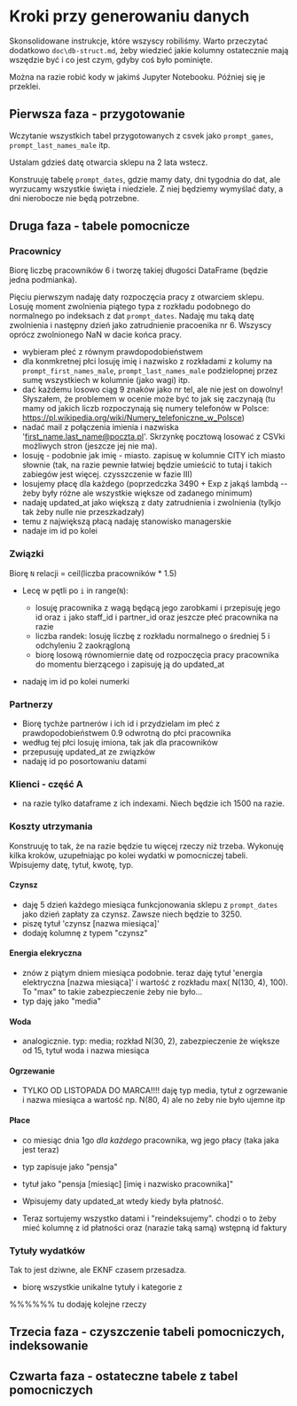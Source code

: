 # Kroki przy generowaniu danych

Skonsolidowane instrukcje, które wszyscy robiliśmy. Warto przeczytać dodatkowo `doc\db-struct.md`, żeby wiedzieć jakie kolumny ostatecznie mają wszędzie być i co jest czym, gdyby coś było pominięte.

Można na razie robić kody w jakimś Jupyter Notebooku. Później się je przeklei.

## Pierwsza faza - przygotowanie

Wczytanie wszystkich tabel przygotowanych z csvek jako `prompt_games`, `prompt_last_names_male` itp.

Ustalam gdzieś datę otwarcia sklepu na 2 lata wstecz.

Konstruuję tabelę `prompt_dates`, gdzie mamy daty, dni tygodnia do dat, ale wyrzucamy wszystkie święta i niedziele. Z niej będziemy wymyślać daty, a dni nierobocze nie będą potrzebne.

## Druga faza - tabele pomocnicze

### Pracownicy

Biorę liczbę pracowników 6 i tworzę takiej długości DataFrame (będzie jedna podmianka).

Pięciu pierwszym nadaję daty rozpoczęcia pracy z otwarciem sklepu. Losuję moment zwolnienia piątego typa z rozkładu podobnego do normalnego po indeksach z dat `prompt_dates`. Nadaję mu taką datę zwolnienia i następny dzień jako zatrudnienie pracoenika nr 6. Wszyscy oprócz zwolnionego NaN w dacie końca pracy.

- wybieram płeć z równym prawdopodobieństwem
- dla konmkretnej płci losuję imię i nazwisko z rozkładami z kolumy na `prompt_first_names_male`, `prompt_last_names_male` podzielopnej przez sumę wszystkiech w kolumnie (jako wagi) itp.
- dać każdemu losowo ciąg 9 znaków jako nr tel, ale nie jest on dowolny! Słyszałem, że problemem w ocenie może być to jak się zaczynają (tu mamy od jakich liczb rozpoczynają się numery telefonów w Polsce: https://pl.wikipedia.org/wiki/Numery_telefoniczne_w_Polsce)
- nadać mail z połączenia imienia i nazwiska 'first_name.last_name@poczta.pl'. Skrzynkę pocztową losować z CSVki możliwych stron (jeszcze jej nie ma).
- losuję - podobnie jak imię - miasto. zapisuę w kolumnie CITY ich miasto słownie (tak, na razie pewnie łatwiej będzie umieścić to tutaj i takich zabiegów jest więcej. czysszczenie w fazie III)
- losujemy płacę dla każdego (poprzedczka 3490 + Exp z jakąś lambdą -- żeby były różne ale wszystkie większe od zadanego minimum)
- nadaję updated_at jako większą z daty zatrudnienia i zwolnienia (tylkjo tak żeby nulle nie przeszkadzały)
- temu z największą płacą nadaję stanowisko managerskie
- nadaje im id po kolei
  
### Związki

Biorę `N` relacji = ceil(liczba pracowników * 1.5)

- Lecę w pętli po `i` in range(`N`):
  - losuję pracownika z wagą będącą jego zarobkami i przepisuję jego id oraz `i` jako staff_id i partner_id oraz jeszcze płeć pracownika na razie
  - liczba randek: losuję liczbę z rozkładu normalnego o średniej 5 i odchyleniu 2 zaokrągloną
  - biorę losową równomiernie datę od rozpoczęcia pracy pracownika do momentu bierzącego i zapisuję ją do updated_at

- nadaję im id po kolei numerki

### Partnerzy

- Biorę tychże partnerów i ich id i przydzielam im płeć z prawdopodobieństwem 0.9 odwrotną do płci pracownika
- według tej płci losuję imiona, tak jak dla pracowników
- przepusuję updated_at ze związków
- nadaję id po posortowaniu datami

### Klienci - część A

- na razie tylko dataframe z ich indexami. Niech będzie ich 1500 na razie.

### Koszty utrzymania

Konstruuję to tak, że na razie będzie tu więcej rzeczy niż trzeba. Wykonuję kilka kroków, uzupełniając po kolei wydatki w pomocniczej tabeli. Wpisujemy datę, tytuł, kwotę, typ.

#### Czynsz

- daję 5 dzień każdego miesiąca funkcjonowania sklepu z `prompt_dates` jako dzień zapłaty za czynsz. Zawsze niech będzie to 3250.
- piszę tytuł 'czynsz [nazwa miesiąca]'
- dodaję kolumnę z typem "czynsz"

#### Energia elekryczna

- znów z piątym dniem miesiąca podobnie. teraz daję tytuł 'energia elektryczna [nazwa miesiąca]' i wartość z rozkładu max( N(130, 4), 100). To "max" to takie zabezpieczenie żeby nie było...
- typ daję jako "media"

#### Woda

- analogicznie. typ: media; rozkład N(30, 2), zabezpieczenie że większe od 15, tytuł woda i nazwa miesiąca

#### Ogrzewanie

- TYLKO OD LISTOPADA DO MARCA!!!! daję typ media, tytuł z ogrzewanie i nazwa miesiąca a wartość np. N(80, 4) ale no żeby nie było ujemne itp
  
#### Płace

- co miesiąc dnia 1go _dla każdego_ pracownika, wg jego płacy (taka jaka jest teraz)
- typ zapisuje jako "pensja"
- tytuł jako "pensja [miesiąc] [imię i nazwisko pracownika]"

- Wpisujemy daty updated_at wtedy kiedy była płatność.
- Teraz sortujemy wszystko datami i "reindeksujemy". chodzi o to żeby mieć kolumnę z id płatności oraz (narazie taką samą) wstępną id faktury

### Tytuły wydatków

Tak to jest dziwne, ale EKNF czasem przesadza.

- biorę wszystkie unikalne tytuły i kategorie z 




%%%%%% tu dodaję kolejne rzeczy

## Trzecia faza - czyszczenie tabeli pomocniczych, indeksowanie

## Czwarta faza - ostateczne tabele z tabel pomocniczych
